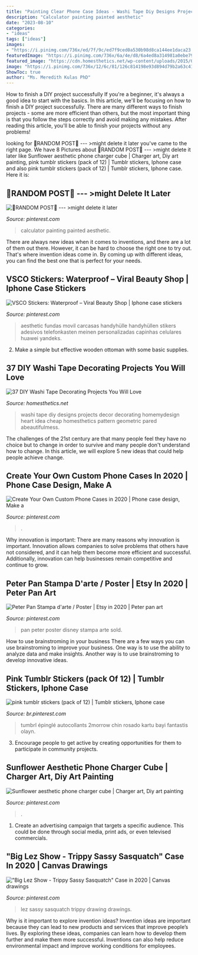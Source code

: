 ```yaml
---
title: "Painting Clear Phone Case Ideas - Washi Tape Diy Designs Projects Decor Decorating Homemydesign Heart Idea Cheap Homesthetics Pattern Geometric Pared Abeautifulmess"
description: "Calculator painting painted aesthetic"
date: "2023-08-10"
categories:
- "ideas"
tags: ["ideas"]
images:
- "https://i.pinimg.com/736x/ed/7f/9c/ed7f9ced0a530b98d8ca144ee1daca23.jpg"
featuredImage: "https://i.pinimg.com/736x/6a/4e/d8/6a4ed8a314981a0ebe79c9671fc1b479.jpg"
featured_image: "https://cdn.homesthetics.net/wp-content/uploads/2015/03/DIY-Washi-Tape-Projects_homesthetics.net-44.jpg"
image: "https://i.pinimg.com/736x/12/6c/81/126c814198e93d894d79b2a63c41838b.jpg"
ShowToc: true
author: "Ms. Meredith Kulas PhD"
---
```



How to finish a DIY project successfully
If you're a beginner, it's always a good idea to start with the basics. In this article, we'll be focusing on how to finish a DIY project successfully. There are many different ways to finish projects - some are more efficient than others, but the most important thing is that you follow the steps correctly and avoid making any mistakes. After reading this article, you'll be able to finish your projects without any problems!

	

		
looking for 🌠RANDOM POST🌠 --- &gt;might delete it later you've came to the right page. We have 8 Pictures about 🌠RANDOM POST🌠 --- &gt;might delete it later like Sunflower aesthetic phone charger cube | Charger art, Diy art painting, pink tumblr stickers (pack of 12) | Tumblr stickers, Iphone case and also pink tumblr stickers (pack of 12) | Tumblr stickers, Iphone case. Here it is:
		
    
## 🌠RANDOM POST🌠 --- &gt;might Delete It Later

<img loading=lazy src="https://i.pinimg.com/736x/0f/73/50/0f73509dba2b5ceaf60dceeb2dbe3dab.jpg" onerror="this.onerror=null;this.src='https://tse1.mm.bing.net/th?id=OIP.sBol1FAewtPmxC_w6GePfQHaHa&amp;pid=15.1';" alt="🌠RANDOM POST🌠 --- &gt;might delete it later">

_Source: pinterest.com_

>calculator painting painted aesthetic. 

	

There are always new ideas when it comes to inventions, and there are a lot of them out there. However, it can be hard to choose the right one to try out. That's where invention ideas come in. By coming up with different ideas, you can find the best one that is perfect for your needs.

    
## VSCO Stickers: Waterproof – Viral Beauty Shop | Iphone Case Stickers

<img loading=lazy src="https://i.pinimg.com/736x/ed/7f/9c/ed7f9ced0a530b98d8ca144ee1daca23.jpg" onerror="this.onerror=null;this.src='https://tse4.mm.bing.net/th?id=OIP.h8ExZo5yfe0RlVmhN9c_3QHaJ5&amp;pid=15.1';" alt="VSCO Stickers: Waterproof – Viral Beauty Shop | Iphone case stickers">

_Source: pinterest.com_

>aesthetic fundas movil carcasas handyhülle handyhüllen stikers adesivos telefonkasten meinen personalizadas capinhas celulares huawei yandeks. 

	

2. Make a simple but effective wooden ottoman with some basic supplies.

    
## 37 DIY Washi Tape Decorating Projects You Will Love

<img loading=lazy src="https://cdn.homesthetics.net/wp-content/uploads/2015/03/DIY-Washi-Tape-Projects_homesthetics.net-44.jpg" onerror="this.onerror=null;this.src='https://tse4.mm.bing.net/th?id=OIP.-DU2CU6gznMq5Aw0c47sHQHaLH&amp;pid=15.1';" alt="37 DIY Washi Tape Decorating Projects You Will Love">

_Source: homesthetics.net_

>washi tape diy designs projects decor decorating homemydesign heart idea cheap homesthetics pattern geometric pared abeautifulmess. 

	

The challenges of the 21st century are that many people feel they have no choice but to change in order to survive and many people don't understand how to change. In this article, we will explore 5 new ideas that could help people achieve change.

    
## Create Your Own Custom Phone Cases In 2020 | Phone Case Design, Make A

<img loading=lazy src="https://i.pinimg.com/736x/c7/c2/25/c7c2253008e37da8ed677fc789cda868.jpg" onerror="this.onerror=null;this.src='https://tse3.mm.bing.net/th?id=OIP.xutKYmyLao5NHXOjM1wuWAHaJN&amp;pid=15.1';" alt="Create Your Own Custom Phone Cases in 2020 | Phone case design, Make a">

_Source: pinterest.com_

>. 

	

Why innovation is important:
There are many reasons why innovation is important. Innovation allows companies to solve problems that others have not considered, and it can help them become more efficient and successful. Additionally, innovation can help businesses remain competitive and continue to grow.

    
## Peter Pan Stampa D&#039;arte / Poster | Etsy In 2020 | Peter Pan Art

<img loading=lazy src="https://i.pinimg.com/736x/12/6c/81/126c814198e93d894d79b2a63c41838b.jpg" onerror="this.onerror=null;this.src='https://tse2.mm.bing.net/th?id=OIP.ptsQmOS8FAZ8tyw5kFuaRQHaLc&amp;pid=15.1';" alt="Peter Pan Stampa d&#039;arte / Poster | Etsy in 2020 | Peter pan art">

_Source: pinterest.com_

>pan peter poster disney stampa arte sold. 

	

How to use brainstroming in your business
There are a few ways you can use brainstroming to improve your business. One way is to use the ability to analyze data and make insights. Another way is to use brainstroming to develop innovative ideas.

    
## Pink Tumblr Stickers (pack Of 12) | Tumblr Stickers, Iphone Case

<img loading=lazy src="https://i.pinimg.com/736x/b4/e9/47/b4e947b303a5d3f2eb4ba3c188ef7d55.jpg" onerror="this.onerror=null;this.src='https://tse3.mm.bing.net/th?id=OIP.6pikU1csEEvm84QYbrQwjQHaJ4&amp;pid=15.1';" alt="pink tumblr stickers (pack of 12) | Tumblr stickers, Iphone case">

_Source: br.pinterest.com_

>tumbrl épinglé autocollants 2morrow chin rosado kartu bayi fantastis olayn. 

	

3. Encourage people to get active by creating opportunities for them to participate in community projects. 

    
## Sunflower Aesthetic Phone Charger Cube | Charger Art, Diy Art Painting

<img loading=lazy src="https://i.pinimg.com/736x/6a/4e/d8/6a4ed8a314981a0ebe79c9671fc1b479.jpg" onerror="this.onerror=null;this.src='https://tse3.mm.bing.net/th?id=OIP.rOs2zwYeeizcGypdX_QUCAHaJ3&amp;pid=15.1';" alt="Sunflower aesthetic phone charger cube | Charger art, Diy art painting">

_Source: pinterest.com_

>. 

	

1. Create an advertising campaign that targets a specific audience. This could be done through social media, print ads, or even televised commercials.

    
## &quot;Big Lez Show - Trippy Sassy Sasquatch&quot; Case In 2020 | Canvas Drawings

<img loading=lazy src="https://i.pinimg.com/736x/57/f7/33/57f73348c44c9f7b2440459a06f461d9.jpg" onerror="this.onerror=null;this.src='https://tse4.mm.bing.net/th?id=OIP.Z9Woptd7JSlIdzfDrB3R9gHaJ3&amp;pid=15.1';" alt="&quot;Big Lez Show - Trippy Sassy Sasquatch&quot; Case in 2020 | Canvas drawings">

_Source: pinterest.com_

>lez sassy sasquatch trippy drawing drawings. 

	

Why is it important to explore invention ideas?
Invention ideas are important because they can lead to new products and services that improve people’s lives. By exploring these ideas, companies can learn how to develop them further and make them more successful. Inventions can also help reduce environmental impact and improve working conditions for employees.


